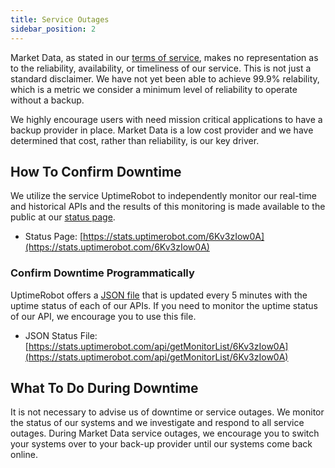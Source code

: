 ```yaml
---
title: Service Outages
sidebar_position: 2
---
```


Market Data, as stated in our [terms of service](https://www.marketdata.app/terms/), makes no representation as to the reliability, availability, or timeliness of our service. This is not just a standard disclaimer. We have not yet been able to achieve 99.9% relability, which is a metric we consider a minimum level of reliability to operate without a backup.

We highly encourage users with need mission critical applications to have a backup provider in place. Market Data is a low cost provider and we have determined that cost, rather than reliability, is our key driver. 

## How To Confirm Downtime

We utilize the service UptimeRobot to independently monitor our real-time and historical APIs and the results of this monitoring is made available to the public at our [status page](https://stats.uptimerobot.com/6Kv3zIow0A).

- Status Page: [https://stats.uptimerobot.com/6Kv3zIow0A](https://stats.uptimerobot.com/6Kv3zIow0A)

### Confirm Downtime Programmatically

UptimeRobot offers a [JSON file](https://stats.uptimerobot.com/api/getMonitorList/6Kv3zIow0A) that is updated every 5 minutes with the uptime status of each of our APIs. If you need to monitor the uptime status of our API, we encourage you to use this file.

- JSON Status File: [https://stats.uptimerobot.com/api/getMonitorList/6Kv3zIow0A](https://stats.uptimerobot.com/api/getMonitorList/6Kv3zIow0A)

## What To Do During Downtime

It is not necessary to advise us of downtime or service outages. We monitor the status of our systems and we investigate and respond to all service outages. During Market Data service outages, we encourage you to switch your systems over to your back-up provider until our systems come back online.
